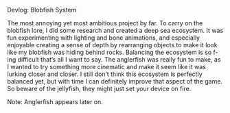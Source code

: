 Devlog: Blobfish System

The most annoying yet most ambitious project by far. To carry on the blobfish lore, I did some research and created a deep sea ecosystem. It was fun experimenting with lighting and bone animations, and especially enjoyable 
creating a sense of depth by rearranging objects to make it look like my blobfish was hiding behind rocks. Balancing the ecosystem is so f-ing difficult that’s all I want to say. The anglerfish was really fun to make, as I 
wanted to try something more cinematic and make it seem like it was lurking closer and closer. I still don’t think this ecosystem is perfectly balanced yet, but with time I can definitely improve that aspect of the game. So 
beware of the jellyfish, they might just set your device on fire.

Note: Anglerfish appears later on.
